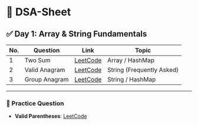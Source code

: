# 📘 DSA-Sheet

## ✅ Day 1: Array & String Fundamentals

| No. | Question         | Link                                                                 | Topic                          |
|-----|------------------|----------------------------------------------------------------------|--------------------------------|
| 1   | Two Sum          | [LeetCode](https://leetcode.com/problems/two-sum/)                   | Array / HashMap |
| 2   | Valid Anagram    | [LeetCode](https://leetcode.com/problems/valid-anagram/description/) | String (Frequently Asked)     |
| 3   | Group Anagram    | [LeetCode](https://leetcode.com/problems/group-anagrams/)            | String / HashMap              |

---

### 🧠 Practice Question
- **Valid Parentheses**: [LeetCode](https://leetcode.com/problems/valid-parentheses/description/)
